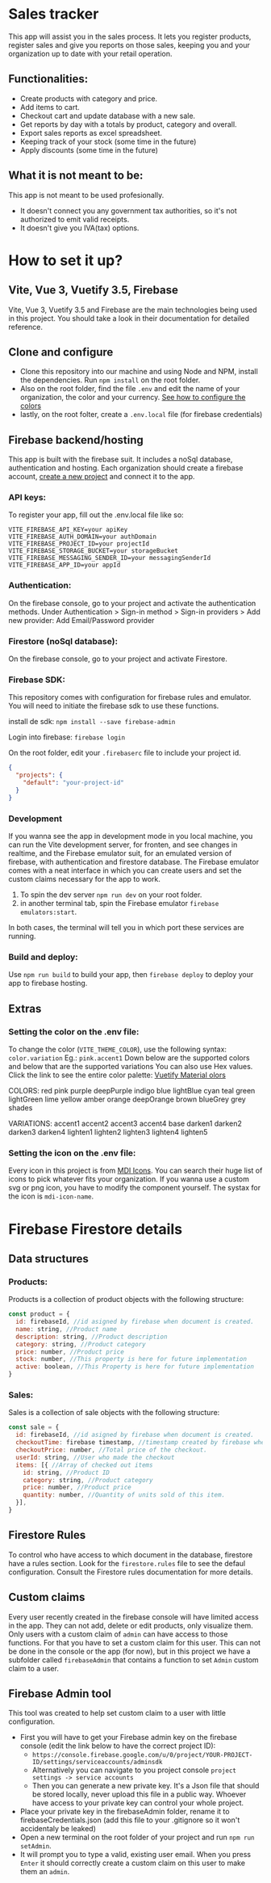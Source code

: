 # Sales tracker
This app will assist you in the sales process. It lets you register products, register sales and give you reports on those sales, keeping you and your organization up to date with your retail operation.

## Functionalities:
- Create products with category and price.
- Add items to cart.
- Checkout cart and update database with a new sale.
- Get reports by day with a totals by product, category and overall.
- Export sales reports as excel spreadsheet.
- Keeping track of your stock (some time in the future)
- Apply discounts (some time in the future)

## What it is not meant to be:
This app is not meant to be used profesionally.
- It doesn't connect you any government tax authorities, so it's not authorized to emit valid receipts.
- It doesn't give you IVA(tax) options.

# How to set it up?

## Vite, Vue 3, Vuetify 3.5, Firebase
Vite, Vue 3, Vuetify 3.5 and Firebase are the main technologies being used in this project. You should take a look in their documentation for detailed reference.

## Clone and configure
- Clone this repository into our machine and using Node and NPM, install the dependencies. Run `npm install` on the root folder. 
- Also on the root folder, find the file `.env` and edit the name of your organization, the color and your currency. [See how to configure the colors](#configuring)
- lastly, on the root folter, create a `.env.local` file (for firebase credentials)

## Firebase backend/hosting
This app is built with the firebase suit. It includes a noSql database, authentication and hosting.
Each organization should create a firebase account, [create a new project](https://console.firebase.google.com/) and connect it to the app.

### API keys:
To register your app, fill out the .env.local file like so:
```
VITE_FIREBASE_API_KEY=your apiKey
VITE_FIREBASE_AUTH_DOMAIN=your authDomain
VITE_FIREBASE_PROJECT_ID=your projectId
VITE_FIREBASE_STORAGE_BUCKET=your storageBucket
VITE_FIREBASE_MESSAGING_SENDER_ID=your messagingSenderId
VITE_FIREBASE_APP_ID=your appId
```

### Authentication:
On the firebase console, go to your project and activate the authentication methods.
Under Authentication > Sign-in method > Sign-in providers > Add new provider:
Add Email/Password provider

### Firestore (noSql database):
On the firebase console, go to your project and activate Firestore.

### Firebase SDK:
This repository comes with configuration for firebase rules and emulator. You will need to initiate the firebase sdk to use these functions.

install de sdk:
`npm install --save firebase-admin`

Login into firebase:
`firebase login`

On the root folder, edit your `.firebaserc` file to include your project id.
```json
{
  "projects": {
    "default": "your-project-id"
  }
}
```
### Development
If you wanna see the app in development mode in you local machine, you can run the Vite development server, for fronten, and see changes in realtime, and the Firebase emulator suit, for an emulated version of firebase, with authentication and firestore database. The Firebase emulator comes with a neat interface in which you can create users and set the custom claims necessary for the app to work.

1. To spin the dev server `npm run dev` on your root folder.
2. in another terminal tab, spin the Firebase emulator `firebase emulators:start`.

In both cases, the terminal will tell you in which port these services are running.

### Build and deploy:
Use `npm run build` to build your app, then `firebase deploy` to deploy your app to firebase hosting.

## Extras
### Setting the color on the .env file:
To change the color (`VITE_THEME_COLOR`), use the following syntax: `color.variation` Eg.: `pink.accent1`
Down below are the supported colors and below that are the supported variations
You can also use Hex values.
Click the link to see the entire color palette: [Vuetify Material olors](https://vuetifyjs.com/en/styles/colors/#material-colors)

COLORS:
red
pink
purple
deepPurple
indigo
blue
lightBlue
cyan
teal
green
lightGreen
lime
yellow
amber
orange
deepOrange
brown
blueGrey
grey
shades

VARIATIONS:
accent1
accent2
accent3
accent4
base
darken1
darken2
darken3
darken4
lighten1
lighten2
lighten3
lighten4
lighten5

### Setting the icon on the .env file:
Every icon in this project is from [MDI Icons](https://pictogrammers.com/library/mdi/).
You can search their huge list of icons to pick whatever fits your organization. If you wanna use a custom svg or png icon, you have to modify the component yourself.
The systax for the icon is `mdi-icon-name`.

# Firebase Firestore details
## Data structures
### Products:
Products is a collection of product objects with the following structure:
```javascript
const product = {
  id: firebaseId, //id asigned by firebase when document is created.
  name: string, //Product name
  description: string, //Product description
  category: string, //Product category
  price: number, //Product price
  stock: number, //This property is here for future implementation
  active: boolean, //This Property is here for future implementation
}
```
### Sales:
Sales is a collection of sale objects with the following structure:
```javascript
const sale = {
  id: firebaseId, //id asigned by firebase when document is created.
  checkoutTime: firebase timestamp, //timestamp created by firebase when document is created. It have some methods of it's own. Consult firebase docs for more info.
  checkoutPrice: number, //Total price of the checkout.
  userId: string, //User who made the checkout
  items: [{ //Array of checked out items
    id: string, //Product ID
    category: string, //Product category
    price: number, //Product price
    quantity: number, //Quantity of units sold of this item.
  }],
}
```

## Firestore Rules
To control who have access to which document in the database, firestore have a rules section.
Look for the `firestore.rules` file to see the defaul configuration.
Consult the Firestore rules documentation for more details.

## Custom claims
Every user recently created in the firebase console will have limited access in the app. They can not add, delete or edit products, only visualize them.
Only users with a custom claim of `admin` can have access to those functions.
For that you have to set a custom claim for this user. This can not be done in the console or the app (for now), but in this project we have a subfolder called `firebaseAdmin` that contains a function to set `Admin` custom claim to a user.

## Firebase Admin tool
This tool was created to help set custom claim to a user with little configuration.
- First you will have to get your Firebase admin key on the firebase console (edit the link below to have the correct project ID):
  - `https://console.firebase.google.com/u/0/project/YOUR-PROJECT-ID/settings/serviceaccounts/adminsdk`
  - Alternatively you can navigate to you project console `project settings -> service accounts`
  - Then you can generate a new private key. It's a Json file that should be stored locally, never upload this file in a public way. Whoever have access to your private key can control your whole project.
- Place your private key in the firebaseAdmin folder, rename it to firebaseCredentials.json (add this file to your .gitignore so it won't accidentaly be leaked)
- Open a new terminal on the root folder of your project and run `npm run setAdmin`.
- It will prompt you to type a valid, existing user email. When you press `Enter` it should correctly create a custom claim on this user to make them an `admin`.




